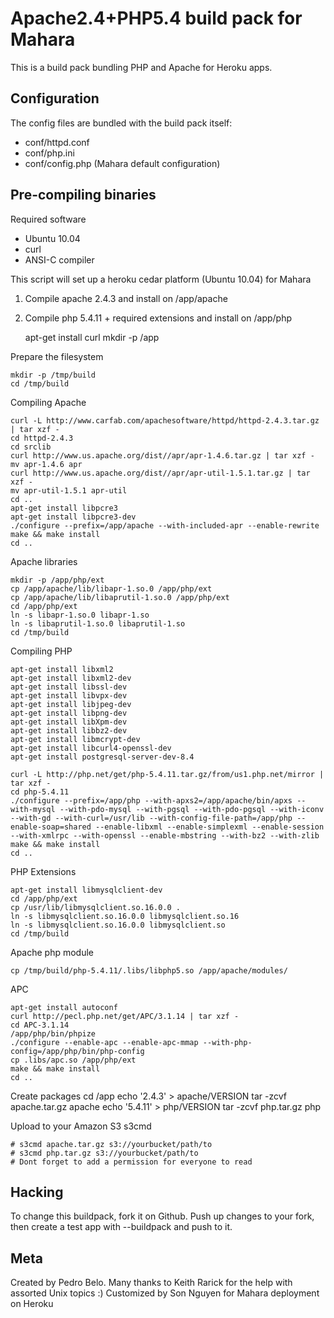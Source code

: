 Apache2.4+PHP5.4 build pack for Mahara
========================

This is a build pack bundling PHP and Apache for Heroku apps.

Configuration
-------------

The config files are bundled with the build pack itself:

* conf/httpd.conf
* conf/php.ini
* conf/config.php (Mahara default configuration)


Pre-compiling binaries
----------------------

Required software
 - Ubuntu 10.04
 - curl
 - ANSI-C compiler

This script will set up a heroku cedar platform (Ubuntu 10.04) for Mahara
 1. Compile apache 2.4.3 and install on /app/apache
 2. Compile php 5.4.11 + required extensions and install on /app/php

    apt-get install curl
    mkdir -p /app

Prepare the filesystem

    mkdir -p /tmp/build
    cd /tmp/build

Compiling Apache

    curl -L http://www.carfab.com/apachesoftware/httpd/httpd-2.4.3.tar.gz | tar xzf -
    cd httpd-2.4.3
    cd srclib
    curl http://www.us.apache.org/dist//apr/apr-1.4.6.tar.gz | tar xzf -
    mv apr-1.4.6 apr
    curl http://www.us.apache.org/dist//apr/apr-util-1.5.1.tar.gz | tar xzf -
    mv apr-util-1.5.1 apr-util
    cd ..
    apt-get install libpcre3
    apt-get install libpcre3-dev
    ./configure --prefix=/app/apache --with-included-apr --enable-rewrite
    make && make install
    cd ..

Apache libraries

    mkdir -p /app/php/ext
    cp /app/apache/lib/libapr-1.so.0 /app/php/ext
    cp /app/apache/lib/libaprutil-1.so.0 /app/php/ext
    cd /app/php/ext
    ln -s libapr-1.so.0 libapr-1.so
    ln -s libaprutil-1.so.0 libaprutil-1.so
    cd /tmp/build

Compiling PHP

    apt-get install libxml2
    apt-get install libxml2-dev
    apt-get install libssl-dev
    apt-get install libvpx-dev
    apt-get install libjpeg-dev
    apt-get install libpng-dev
    apt-get install libXpm-dev
    apt-get install libbz2-dev
    apt-get install libmcrypt-dev
    apt-get install libcurl4-openssl-dev
    apt-get install postgresql-server-dev-8.4

    curl -L http://php.net/get/php-5.4.11.tar.gz/from/us1.php.net/mirror | tar xzf -
    cd php-5.4.11
    ./configure --prefix=/app/php --with-apxs2=/app/apache/bin/apxs --with-mysql --with-pdo-mysql --with-pgsql --with-pdo-pgsql --with-iconv --with-gd --with-curl=/usr/lib --with-config-file-path=/app/php --enable-soap=shared --enable-libxml --enable-simplexml --enable-session --with-xmlrpc --with-openssl --enable-mbstring --with-bz2 --with-zlib
    make && make install
    cd ..

PHP Extensions

    apt-get install libmysqlclient-dev
    cd /app/php/ext
    cp /usr/lib/libmysqlclient.so.16.0.0 .
    ln -s libmysqlclient.so.16.0.0 libmysqlclient.so.16
    ln -s libmysqlclient.so.16.0.0 libmysqlclient.so
    cd /tmp/build

Apache php module

    cp /tmp/build/php-5.4.11/.libs/libphp5.so /app/apache/modules/

APC

    apt-get install autoconf
    curl http://pecl.php.net/get/APC/3.1.14 | tar xzf -
    cd APC-3.1.14
    /app/php/bin/phpize
    ./configure --enable-apc --enable-apc-mmap --with-php-config=/app/php/bin/php-config
    cp .libs/apc.so /app/php/ext
    make && make install
    cd ..

Create packages
    cd /app
    echo '2.4.3' > apache/VERSION
    tar -zcvf apache.tar.gz apache
    echo '5.4.11' > php/VERSION
    tar -zcvf php.tar.gz php

Upload to your Amazon S3 s3cmd

    # s3cmd apache.tar.gz s3://yourbucket/path/to
    # s3cmd php.tar.gz s3://yourbucket/path/to
    # Dont forget to add a permission for everyone to read



Hacking
-------

To change this buildpack, fork it on Github. Push up changes to your fork, then create a test app with --buildpack <your-github-url> and push to it.


Meta
----

Created by Pedro Belo.
Many thanks to Keith Rarick for the help with assorted Unix topics :)
Customized by Son Nguyen for Mahara deployment on Heroku
